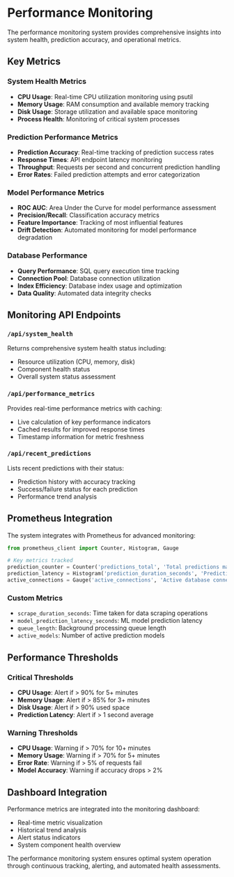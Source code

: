 # Performance Monitoring

The performance monitoring system provides comprehensive insights into system health, prediction accuracy, and operational metrics.

## Key Metrics

### System Health Metrics
- **CPU Usage**: Real-time CPU utilization monitoring using psutil
- **Memory Usage**: RAM consumption and available memory tracking
- **Disk Usage**: Storage utilization and available space monitoring
- **Process Health**: Monitoring of critical system processes

### Prediction Performance Metrics
- **Prediction Accuracy**: Real-time tracking of prediction success rates
- **Response Times**: API endpoint latency monitoring
- **Throughput**: Requests per second and concurrent prediction handling
- **Error Rates**: Failed prediction attempts and error categorization

### Model Performance Metrics
- **ROC AUC**: Area Under the Curve for model performance assessment
- **Precision/Recall**: Classification accuracy metrics
- **Feature Importance**: Tracking of most influential features
- **Drift Detection**: Automated monitoring for model performance degradation

### Database Performance
- **Query Performance**: SQL query execution time tracking
- **Connection Pool**: Database connection utilization
- **Index Efficiency**: Database index usage and optimization
- **Data Quality**: Automated data integrity checks

## Monitoring API Endpoints

### `/api/system_health`
Returns comprehensive system health status including:
- Resource utilization (CPU, memory, disk)
- Component health status
- Overall system status assessment

### `/api/performance_metrics`
Provides real-time performance metrics with caching:
- Live calculation of key performance indicators
- Cached results for improved response times
- Timestamp information for metric freshness

### `/api/recent_predictions`
Lists recent predictions with their status:
- Prediction history with accuracy tracking
- Success/failure status for each prediction
- Performance trend analysis

## Prometheus Integration

The system integrates with Prometheus for advanced monitoring:

```python
from prometheus_client import Counter, Histogram, Gauge

# Key metrics tracked
prediction_counter = Counter('predictions_total', 'Total predictions made')
prediction_latency = Histogram('prediction_duration_seconds', 'Prediction latency')
active_connections = Gauge('active_connections', 'Active database connections')
```

### Custom Metrics
- `scrape_duration_seconds`: Time taken for data scraping operations
- `model_prediction_latency_seconds`: ML model prediction latency
- `queue_length`: Background processing queue length
- `active_models`: Number of active prediction models

## Performance Thresholds

### Critical Thresholds
- **CPU Usage**: Alert if > 90% for 5+ minutes
- **Memory Usage**: Alert if > 85% for 3+ minutes
- **Disk Usage**: Alert if > 90% used space
- **Prediction Latency**: Alert if > 1 second average

### Warning Thresholds
- **CPU Usage**: Warning if > 70% for 10+ minutes
- **Memory Usage**: Warning if > 70% for 5+ minutes
- **Error Rate**: Warning if > 5% of requests fail
- **Model Accuracy**: Warning if accuracy drops > 2%

## Dashboard Integration

Performance metrics are integrated into the monitoring dashboard:
- Real-time metric visualization
- Historical trend analysis
- Alert status indicators
- System component health overview

The performance monitoring system ensures optimal system operation through continuous tracking, alerting, and automated health assessments.
